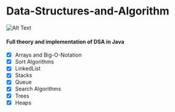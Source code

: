 # Data-Structures-and-Algorithm
![Alt Text](https://img.shields.io/badge/Java-12.0.2-blue)<br/>
#### Full theory and implementation of DSA in Java

- [x] Arrays and Big-O-Notation
- [x] Sort Algorithms
- [x] LinkedList
- [x] Stacks
- [x] Queue
- [x] Search Algorithms
- [x] Trees
- [x] Heaps
